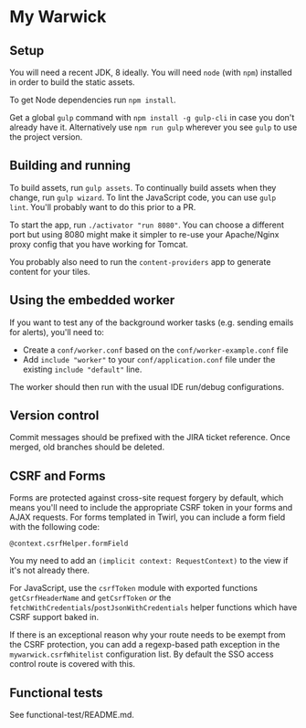 My Warwick
=====

Setup
--------

You will need a recent JDK, 8 ideally. You will need `node` (with `npm`) installed in order to build the static assets.

To get Node dependencies run `npm install`.

Get a global `gulp` command with `npm install -g gulp-cli` in case you don't already have it.
Alternatively use `npm run gulp` wherever you see `gulp` to use the project version.

Building and running
--------------------

To build assets, run `gulp assets`.
To continually build assets when they change, run `gulp wizard`.
To lint the JavaScript code, you can use `gulp lint`. You'll probably want to do this prior to a PR.

To start the app, run `./activator "run 8080"`. You can choose a different port but using 8080 might make it simpler
to re-use your Apache/Nginx proxy config that you have working for Tomcat.

You probably also need to run the `content-providers` app to generate content for your tiles.

Using the embedded worker
-------------------------

If you want to test any of the background worker tasks (e.g. sending emails for alerts), you'll need
to:

* Create a `conf/worker.conf` based on the `conf/worker-example.conf` file
* Add `include "worker"` to your `conf/application.conf` file under the
  existing `include "default"` line.

The worker should then run with the usual IDE run/debug configurations.

Version control
---------------

Commit messages should be prefixed with the JIRA ticket reference. Once merged, old branches
should be deleted.

CSRF and Forms
--------------

Forms are protected against cross-site request forgery by default, which means you'll need to
include the appropriate CSRF token in your forms and AJAX requests. For forms templated in Twirl,
you can include a form field with the following code:

```twirl
@context.csrfHelper.formField
```

You my need to add an `(implicit context: RequestContext)` to the view if it's not already there.

For JavaScript, use the `csrfToken` module with exported functions `getCsrfHeaderName` and
`getCsrfToken` *or* the `fetchWithCredentials`/`postJsonWithCredentials` helper functions which
have CSRF support baked in.

If there is an exceptional reason why your route needs to be exempt from the CSRF protection,
you can add a regexp-based path exception in the `mywarwick.csrfWhitelist` configuration list. By
default the SSO access control route is covered with this.

Functional tests
----------------

See functional-test/README.md.
